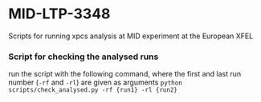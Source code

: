 # MID-LTP-3348
Scripts for running xpcs analysis at MID experiment at the European XFEL

### Script for checking the analysed runs
run the script with the following command, where the first and last run number (`-rf` and `-rl`) are given as arguments
`python scripts/check_analysed.py -rf {run1} -rl {run2}`
